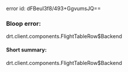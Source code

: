 error id: dFBeuI3f8/493+GgvumsJQ==
### Bloop error:

drt.client.components.FlightTableRow$Backend
#### Short summary: 

drt.client.components.FlightTableRow$Backend